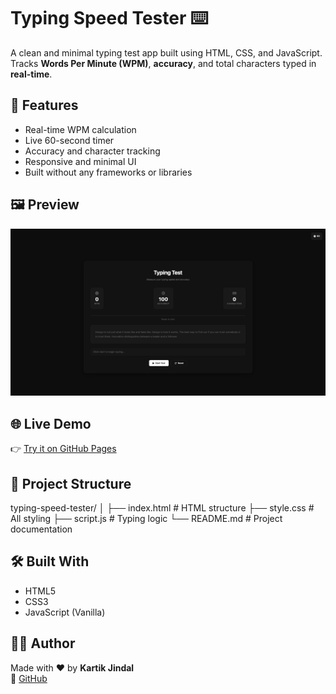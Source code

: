 # Typing Speed Tester ⌨️

A clean and minimal typing test app built using HTML, CSS, and JavaScript. Tracks **Words Per Minute (WPM)**, **accuracy**, and total characters typed in **real-time**.

## 🚀 Features

- Real-time WPM calculation
- Live 60-second timer
- Accuracy and character tracking
- Responsive and minimal UI
- Built without any frameworks or libraries

## 🖼 Preview


![Typing Test Preview](preview.png)

## 🌐 Live Demo

👉 [Try it on GitHub Pages](https://kartikjindal99.github.io/typing-speed-tester/)

## 📁 Project Structure

typing-speed-tester/
│
├── index.html # HTML structure
├── style.css # All styling
├── script.js # Typing logic
└── README.md # Project documentation


## 🛠 Built With

- HTML5
- CSS3
- JavaScript (Vanilla)

## 🧑‍💻 Author
Made with ❤️ by **Kartik Jindal**  
🔗 [GitHub](https://github.com/kartikjindal99)
